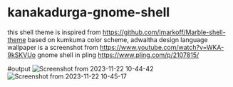 # kanakadurga-gnome-shell
this shell theme is inspired from https://github.com/imarkoff/Marble-shell-theme
based on kumkuma color scheme, adwaitha design language
wallpaper is a screenshot from https://www.youtube.com/watch?v=WKA-9kSKVUo
gnome shell in pling https://www.pling.com/p/2107815/


#output
![Screenshot from 2023-11-22 10-44-42](https://github.com/nikhilsocialmedia/kanakadurga-gnome-shell/assets/116562140/079f7045-9e65-40e2-934c-7ddec5d2a64f)
![Screenshot from 2023-11-22 10-45-17](https://github.com/nikhilsocialmedia/kanakadurga-gnome-shell/assets/116562140/578397c5-5fa3-4e42-bc2d-4bb0b6405397)
